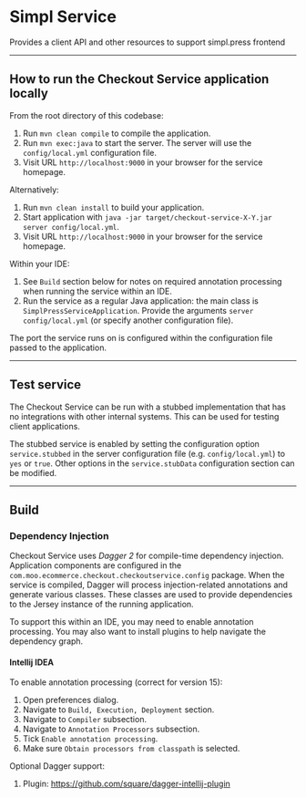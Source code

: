 # Simpl Service

Provides a client API and other resources to support simpl.press frontend

----

## How to run the Checkout Service application locally

From the root directory of this codebase:

1. Run `mvn clean compile` to compile the application.
1. Run `mvn exec:java` to start the server. The server will use the `config/local.yml` configuration file.
1. Visit URL `http://localhost:9000` in your browser for the service homepage.
 
Alternatively:

1. Run `mvn clean install` to build your application.
1. Start application with `java -jar target/checkout-service-X-Y.jar server config/local.yml`.
1. Visit URL `http://localhost:9000` in your browser for the service homepage.

Within your IDE:

1. See `Build` section below for notes on required annotation processing when running the service within an IDE. 
1. Run the service as a regular Java application: the main class is
`SimplPressServiceApplication`. Provide the arguments `server config/local.yml`
(or specify another configuration file).

The port the service runs on is configured within the configuration file passed to the application. 

----

## Test service

The Checkout Service can be run with a stubbed implementation that has no integrations with other internal systems.
This can be used for testing client applications.

The stubbed service is enabled by setting the configuration option `service.stubbed` in the server configuration
file (e.g. `config/local.yml`) to `yes` or `true`. Other options in the `service.stubData` configuration section can be
modified.

----

## Build

### Dependency Injection

Checkout Service uses *Dagger 2* for compile-time dependency injection. Application components are configured in the
`com.moo.ecommerce.checkout.checkoutservice.config` package. When the service is compiled, Dagger will process 
injection-related annotations and generate various classes. These classes are used to provide dependencies to the 
Jersey instance of the running application.

To support this within an IDE, you may need to enable annotation processing. You may also want to install plugins to
help navigate the dependency graph.

#### Intellij IDEA

To enable annotation processing (correct for version 15):

1. Open preferences dialog.
1. Navigate to `Build, Execution, Deployment` section.
1. Navigate to `Compiler` subsection.
1. Navigate to `Annotation Processors` subsection.
1. Tick `Enable annotation processing`.
1. Make sure `Obtain processors from classpath` is selected.

Optional Dagger support:

1. Plugin: https://github.com/square/dagger-intellij-plugin
